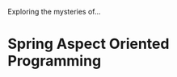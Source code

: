 Exploring the mysteries of...

Spring Aspect Oriented Programming
==================================

